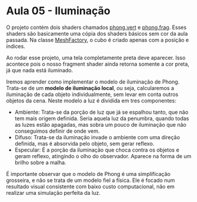 # Aula 05 - Iluminação

O projeto contém dois shaders chamados 
[phong.vert](https://github.com/progjogos3d/opengl05-01/blob/master/src/br/pucpr/resource/phong.vert) e 
[phong.frag](https://github.com/progjogos3d/opengl05-01/blob/master/src/br/pucpr/resource/phong.frag). 
Esses shaders são basicamente uma cópia dos shaders básicos sem cor da aula passada. Na classe 
[MeshFactory](https://github.com/progjogos3d/opengl05-01/blob/master/src/br/pucpr/cg/MeshFactory.java), 
o cubo é criado apenas com a posição e índices.

Ao rodar esse projeto, uma tela completamente preta deve aparecer. Isso acontece pois o nosso fragment shader ainda
retorna somente a cor preta, já que nada está iluminado.

Iremos aprender como implementar o modelo de iluminação de Phong. Trata-se de um **modelo de iluminação local**, ou seja, 
calcularemos a iluminação de cada objeto individualmente, sem levar em conta outros objetos da cena. Neste modelo a luz 
é dividida em tres componentes:
* Ambiente: Trata-se da porção de luz que já se espalhou tanto, que não tem mais origem definida. Seria aquela luz da 
penumbra, quando todas as luzes estão apagadas, mas sobra um pouco de iluminação que não conseguimos definir de onde 
vem.
* Difuso: Trata-se da iluminação invade o ambiente com uma direção definida, mas é absorvida pelo objeto, sem gerar 
reflexo.
* Especular: É a porção da iluminação que choca contra os objetos e geram reflexo, atingindo o olho do observador. 
Aparece na forma de um brilho sobre a malha.

É importante observar que o modelo de Phong é uma simplificação grosseira, e não se trata de um modelo fiel a física. 
Ele é focado num resultado visual consistente com baixo custo computacional, não em realizar uma simulação perfeita da 
luz.  
